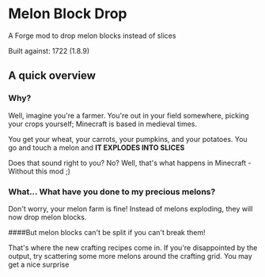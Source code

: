 # Melon Block Drop
A Forge mod to drop melon blocks instead of slices

Built against: 1722 (1.8.9)

## A quick overview

### Why?

Well, imagine you're a farmer. You're out in your field somewhere, picking your crops yourself; Minecraft is based in medieval times.

You get your wheat, your carrots, your pumpkins, and your potatoes. You go and touch a melon and **IT EXPLODES INTO SLICES**

Does that sound right to you? No? Well, that's what happens in Minecraft - Without this mod ;)

### What... What have you done to my precious melons?

Don't worry, your melon farm is fine! Instead of melons exploding, they will now drop melon blocks.

####But melon blocks can't be split if you can't break them!

That's where the new crafting recipes come in. If you're disappointed by the output, try scattering some more melons around the crafting grid. You may get a nice surprise